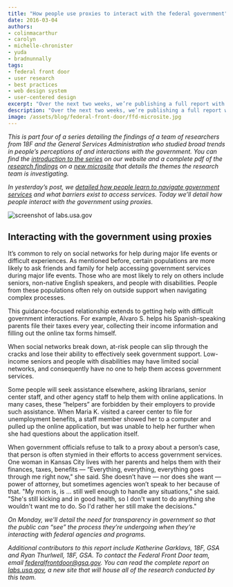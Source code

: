 ```yaml
---
title: "How people use proxies to interact with the federal government"
date: 2016-03-04
authors:
- colinmacarthur
- carolyn
- michelle-chronister
- yuda
- bradnunnally
tags:
- federal front door
- user research
- best practices
- web design system
- user-centered design
excerpt: "Over the next two weeks, we’re publishing a full report with findings from our research to better understand the public's overall experience interacting with the federal government and their attitudes about sharing information with government agencies. In today’s installment, we detail how people interact with the government using proxies."
description: "Over the next two weeks, we’re publishing a full report with findings from our research to better understand the public's overall experience interacting with the federal government and their attitudes about sharing information with government agencies. In today’s installment, we detail how people interact with the government using proxies."
image: /assets/blog/federal-front-door/ffd-microsite.jpg
---
```



_This is part four of a series detailing the findings of a team of researchers from 18F and the General Services Administration who studied broad trends in people’s perceptions of and interactions with the government. You can find the [introduction to the series](https://18f.gsa.gov/2016/03/01/what-we-learned-after-interviewing-people-about-their-interactions-with-the-federal-government/) on our website and a complete pdf of the [research findings](https://labs.usa.gov/#research-report) on a [new microsite](https://labs.usa.gov/) that details the themes the research team is investigating._

_In yesterday’s post, we [detailed how people learn to navigate government services](https://18f.gsa.gov/2016/03/03/how-people-learn-to-navigate-government-services/) and what barriers exist to access services. Today we’ll detail how people interact with the government using proxies._

![screenshot of labs.usa.gov]({{site.baseurl}}/assets/blog/federal-front-door/ffd-microsite.jpg)


## Interacting with the government using proxies

It’s common to rely on  social networks for help during major life events or difficult experiences. As mentioned before, certain populations are more likely to ask friends and family for help accessing government services during major life events. Those who are most likely to rely on others include seniors, non-native English speakers, and people with disabilities. People from these populations often rely on outside support when navigating complex processes.

This guidance-focused relationship extends to getting help with difficult government interactions. For example, Alvaro S. helps his Spanish-speaking parents file their taxes every year, collecting their income information and filling out the online tax forms himself.

When social networks break down,  at-risk people can slip through the cracks and lose their ability to effectively seek government support. Low-income seniors and people with disabilities may have limited social networks, and consequently have no one to help them access government services.

Some people will seek assistance elsewhere, asking librarians, senior center staff, and other agency staff to help them with online applications.  In many cases, these “helpers” are forbidden by their employers to provide such assistance. When Maria K. visited a career center to file for unemployment benefits, a staff member showed her to a computer and pulled up the online application, but was unable to help her further when she had questions about the application itself.  

When government officials refuse to talk to a proxy about a person’s case, that person is often stymied in their efforts to access government services. One woman in Kansas City lives with her parents and helps them with their finances, taxes, benefits — “Everything, everything, everything goes through me right now," she said. She doesn’t have — nor does she want — power of attorney, but sometimes agencies won’t speak to her because of that. "My mom is, is … still well enough to handle any situations," she said. "She's still kicking and in good health, so I don't want to do anything she wouldn't want me to do. So I'd rather her still make the decisions."

_On Monday, we'll detail the need for transparency in government so that the public can “see” the process they’re undergoing when they’re interacting with federal agencies and programs._



_Additional contributors to this report include Katherine Garklavs, 18F, GSA and Ryan Thurlwell, 18F, GSA. To contact the Federal Front Door team, email [federalfrontdoor@gsa.gov](mailto:federalfrontdoor@gsa.gov). You can read the complete report on [labs.usa.gov](https://labs.usa.gov), a new site that will house all of the research conducted by this team._
